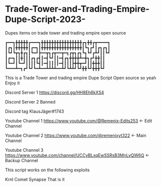 # Trade-Tower-and-Trading-Empire-Dupe-Script-2023-
Dupes items on trade tower and trading empire open source 

┏━━┓╋╋╋╋╋┏━━━┓╋╋╋╋╋╋╋╋╋╋╋╋╋╋╋╋┏┓╋╋┏┳━━━━┓
┃┏┓┃╋╋╋╋╋┃┏━┓┃╋╋╋╋╋╋╋╋╋╋╋╋╋╋╋╋┃┗┓┏┛┃┏┓┏┓┃
┃┗┛┗┳┓╋┏┓┃┗━┛┣━━┳┓┏┳━━┳━┓┏┳┓┏┓┗┓┗┛┏┻┛┃┃┗┛
┃┏━┓┃┃╋┃┃┃┏┓┏┫┃━┫┗┛┃┃━┫┏┓╋╋╋╋┻━╋┓┏┛╋╋┃┃
┃┗━┛┃┗━┛┃┃┃┃┗┫┃━┫┃┃┃┃━┫┃┃┃┣╋╋┳━┛┃┃╋╋╋┃┃
┗━━━┻━┓┏┛┗┛┗━┻━━┻┻┻┻━━┻┛┗┻┻┛┗┛╋╋┗┛╋╋╋┗┛


This is a Trade Tower and trading empire Dupe Script Open source so yeah Enjoy it 
 
Discord Server 1 https://discord.gg/HH8Eh6kXS4

Discord Server 2 Banned 

Discord tag KlausJäger#1743 

Youtube Channel 1 https://www.youtube.com/@Remenix-Edits253 <- Edit Channel 

Youtube Channel 2 https://www.youtube.com/@remenixyt322 <- Main Channel 

Youtube Channel 3 https://www.youtube.com/channel/UCCyBLxqEwSSRsB3MnLvQW6Q <- Backup Channel 
 
This script works on the following exploits 
 
Krnl Comet Synapse That is it 
 
